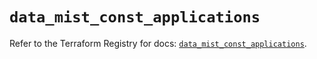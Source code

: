 # `data_mist_const_applications`

Refer to the Terraform Registry for docs: [`data_mist_const_applications`](https://registry.terraform.io/providers/juniper/mist/0.6.0/docs/data-sources/const_applications).
